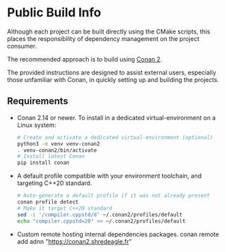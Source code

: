 # Public Build Info

Although each project can be built directly using the CMake scripts,
this places the responsibility of dependency management on the project consumer.

The recommended approach is to build using [Conan 2](https://conan.io/).

The provided instructions are designed to assist external users,
especially those unfamiliar with Conan, in quickly setting up and building the projects.

## Requirements

* Conan 2.14 or newer. To install in a dedicated virtual-environment on a Linux system:
    ```bash
    # Create and activate a dedicated virtual-environment (optional)
    python3 -m venv venv-conan2
    . venv-conan2/bin/activate
    # Install latest Conan
    pip install conan
    ```
* A default profile compatible with your environment toolchain, and targeting C++20 standard.
    ```bash
    # Auto-generate a default profile if it was not already present
    conan profile detect
    # Make it target C++20 standard
    sed -i '/compiler.cppstd/d' ~/.conan2/profiles/default
    echo "compiler.cppstd=20" >> ~/.conan2/profiles/default
    ```

* Custom remote hosting internal dependencies packages.
    conan remote add adnn "https://conan2.shredeagle.fr"


